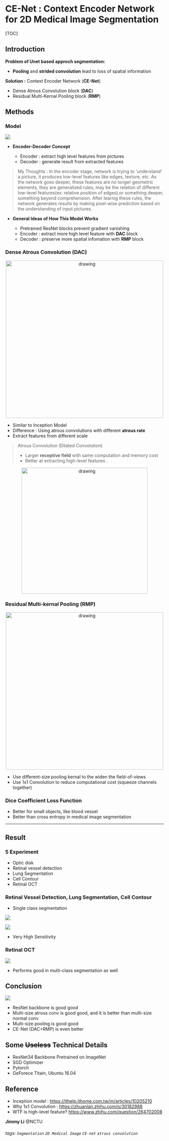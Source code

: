 CE-Net : Context Encoder Network for 2D  Medical Image Segmentation
===
[TOC]

## Introduction
**Problem of Unet based approch segmentation:**
- **Pooling** and **strided convolution** lead to loss of spatial information

**Solution :** Context Encoder Network (**CE-Net**)

- Dense Atrous Convolution block (**DAC**)
- Residual Multi-Kernal Pooling block (**RMP**)

    



## Methods
### Model
>
![](https://github.com/MEL-NCTU/Weekly-sharing-/blob/master/Paper_sharing/Images/CE-Net_model.PNG?raw=true)

- **Encoder-Decoder Concept**

    - Encoder : extract high level features from pictures
    - Decoder : generate result from extracted features
    

>My Thoughts :
>In the encoder stage, network is trying to 'understand' a picture, it produces low-level features like edges, texture, etc. As the network goes deeper, these features are no longer geometric elements, they are generalized rules, may be the relation of different low-level features(ex: relative position of edges),or something deeper, something beyond comprehension. 
After learnig these rules, the network generates results by making pixel-wise prediction based on the understanding of input pictures.
>

- **General Ideas of How This Model Works**

    - Pretrained ResNet blocks prevent gradient vanishing
    - Encoder : extract more high level feature with **DAC** block
    - Decoder : preserve more spatial infomation with **RMP** block

### Dense Atrous Convolution (DAC)

<p align="center">
<img src="https://github.com/MEL-NCTU/Weekly-sharing-/blob/master/Paper_sharing/Images/CE-Net_DAC.PNG?raw=true" alt="drawing" width="500"/>
</p>

* Similar to Inception Model
* Difference : Using atrous convolutions with different **atrous rate**
* Extract features from different scale


> Atrous Convolution (Dilated Convolution)
> - Larger **receptive field** with same computation and memory cost
> - Better at extracting high-level features
> .
<p align="center">
<img src="https://github.com/MEL-NCTU/Weekly-sharing-/blob/master/Paper_sharing/Images/CE-Net_atrous.PNG?raw=true" alt="drawing" width="400"/>

</p>
     
### Residual Multi-kernal Pooling (RMP)

<p align="center">
 <img src="https://github.com/MEL-NCTU/Weekly-sharing-/blob/master/Paper_sharing/Images/CE-Net_RMP.PNG?raw=true" alt="drawing" width="500"/>
</p>

* Use different-size pooling kernal to the widen the field-of-views
* Use 1x1 Convolution to reduce computational cost (squeeze channels together)
### Dice Coefficient Loss Function

* Better for small objects, like blood vessel 
* Better than cross entropy in medical image segmentation
---

## Result
### 5 Experiment
* Optic disk
* Retinal vessel detection
* Lung Segmentation
* Cell Contour
* Retinal OCT
### Retinal Vessel Detection, Lung Segmentation, Cell Contour
* Single class segmentation


![](https://github.com/MEL-NCTU/Weekly-sharing-/blob/master/Paper_sharing/Images/CE-Net_result_pic.PNG?raw=true)



![](https://github.com/MEL-NCTU/Weekly-sharing-/blob/master/Paper_sharing/Images/CE-Net_3_acc.png?raw=true)
- Very High Sensitivity 

### Retinal OCT

![](https://github.com/MEL-NCTU/Weekly-sharing-/blob/master/Paper_sharing/Images/CE-Net_OCT.png?raw=true)

* Performs good in multi-class segmentation as well

## Conclusion
![](https://github.com/MEL-NCTU/Weekly-sharing-/blob/master/Paper_sharing/Images/CE-Net_conclusion.png?raw=true)

* ResNet backbone is good good
* Multi-size atrous conv is good good, and it is better than multi-size normal conv
* Multi-size pooling is good good
* CE-Net (DAC+RMP) is even better
## Some ~~Useless~~ Technical Details 
* ResNet34 Backbone Pretrained on ImageNet
* SGD Optimizer
* Pytorch
* GeForece Titain, Ubuntu 16.04

## Reference
- Inception model : 
https://ithelp.ithome.com.tw/m/articles/10205210
- Why 1x1 Convolution :
https://zhuanlan.zhihu.com/p/30182988
- WTF is high-level feature?
https://www.zhihu.com/question/264702008

**Jimmy Li** @NCTU

###### tags: `Segmentation` `2D Medical Image` `CE-net` `atrous convolution`
